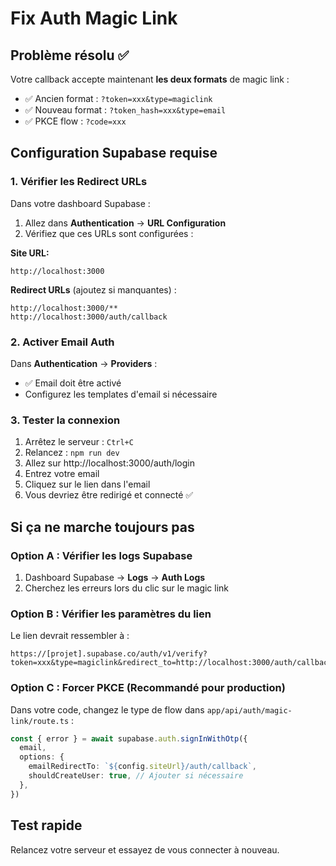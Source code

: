 # Fix Auth Magic Link

## Problème résolu ✅

Votre callback accepte maintenant **les deux formats** de magic link :
- ✅ Ancien format : `?token=xxx&type=magiclink`
- ✅ Nouveau format : `?token_hash=xxx&type=email`
- ✅ PKCE flow : `?code=xxx`

## Configuration Supabase requise

### 1. Vérifier les Redirect URLs

Dans votre dashboard Supabase :

1. Allez dans **Authentication** → **URL Configuration**
2. Vérifiez que ces URLs sont configurées :

**Site URL:**
```
http://localhost:3000
```

**Redirect URLs** (ajoutez si manquantes) :
```
http://localhost:3000/**
http://localhost:3000/auth/callback
```

### 2. Activer Email Auth

Dans **Authentication** → **Providers** :
- ✅ Email doit être activé
- Configurez les templates d'email si nécessaire

### 3. Tester la connexion

1. Arrêtez le serveur : `Ctrl+C`
2. Relancez : `npm run dev`
3. Allez sur http://localhost:3000/auth/login
4. Entrez votre email
5. Cliquez sur le lien dans l'email
6. Vous devriez être redirigé et connecté ✅

## Si ça ne marche toujours pas

### Option A : Vérifier les logs Supabase
1. Dashboard Supabase → **Logs** → **Auth Logs**
2. Cherchez les erreurs lors du clic sur le magic link

### Option B : Vérifier les paramètres du lien
Le lien devrait ressembler à :
```
https://[projet].supabase.co/auth/v1/verify?token=xxx&type=magiclink&redirect_to=http://localhost:3000/auth/callback
```

### Option C : Forcer PKCE (Recommandé pour production)

Dans votre code, changez le type de flow dans `app/api/auth/magic-link/route.ts` :

```typescript
const { error } = await supabase.auth.signInWithOtp({
  email,
  options: {
    emailRedirectTo: `${config.siteUrl}/auth/callback`,
    shouldCreateUser: true, // Ajouter si nécessaire
  },
})
```

## Test rapide

Relancez votre serveur et essayez de vous connecter à nouveau.
